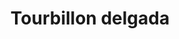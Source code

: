 ---
title: Tourbillon delgada
date: 
draft: false

# descripcion
description : Pulsera de plata. Largo no extensible.

materials: Plata 925

color: 

dimensions: Largo total 17 cm

code: 03-09-0817

type: "Pulseras"

categories: []

price: $1.150,00

price_eftvo: $980,00

# Images
# first image will be shown in the product page
images:
  # - image: "images/path_to_image"
  # La ubicacion de las imagenes es imagenes/Pulseras/Pulseras.Plata/03-09-0817-tourbillon-delgada
  - image: "./images/pulseras/plata/03-09-0817-tourbillon-delgada_a.jpg"
  - image: "./images/pulseras/plata/03-09-0817-tourbillon-delgada_b.jpg"
---